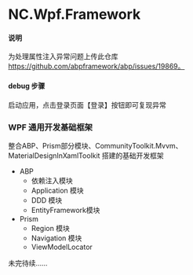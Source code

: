 # NC.Wpf.Framework
#### 说明

为处理属性注入异常问题上传此仓库 https://github.com/abpframework/abp/issues/19869。

#### debug 步骤
启动应用，点击登录页面【登录】按钮即可复现异常

### WPF 通用开发基础框架

整合ABP、Prism部分模块、CommunityToolkit.Mvvm、MaterialDesignInXamlToolkit 搭建的基础开发框架

- ABP
  - 依赖注入模块
  - Application 模块
  - DDD 模块
  - EntityFramework模块
- Prism
  - Region 模块
  - Navigation 模块
  - ViewModelLocator



未完待续……

